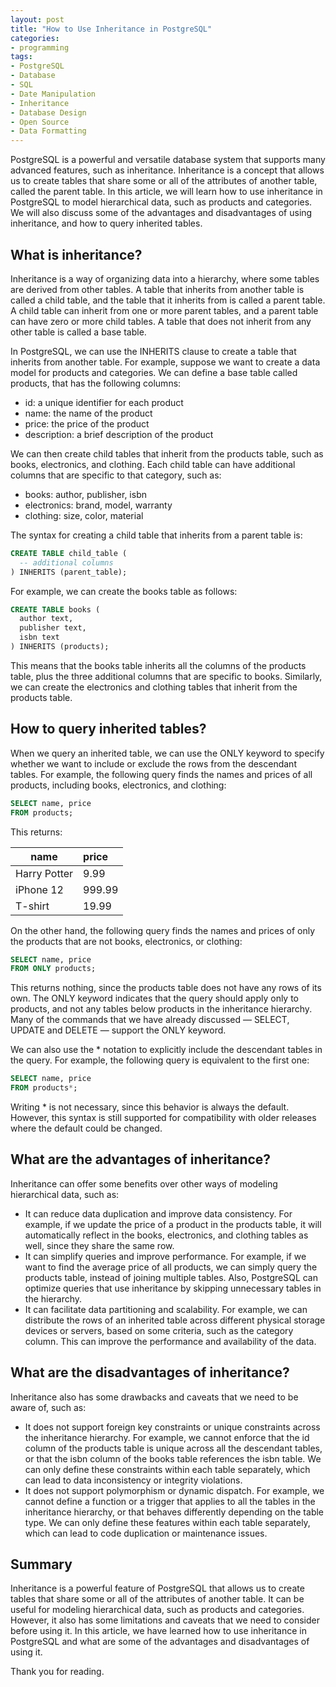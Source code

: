 ```yaml
---
layout: post
title: "How to Use Inheritance in PostgreSQL"
categories:
- programming
tags:
- PostgreSQL
- Database
- SQL
- Date Manipulation
- Inheritance
- Database Design
- Open Source
- Data Formatting
---
```


PostgreSQL is a powerful and versatile database system that supports many advanced features, such as inheritance. Inheritance is a concept that allows us to create tables that share some or all of the attributes of another table, called the parent table. In this article, we will learn how to use inheritance in PostgreSQL to model hierarchical data, such as products and categories. We will also discuss some of the advantages and disadvantages of using inheritance, and how to query inherited tables.

## What is inheritance?

Inheritance is a way of organizing data into a hierarchy, where some tables are derived from other tables. A table that inherits from another table is called a child table, and the table that it inherits from is called a parent table. A child table can inherit from one or more parent tables, and a parent table can have zero or more child tables. A table that does not inherit from any other table is called a base table.

In PostgreSQL, we can use the INHERITS clause to create a table that inherits from another table. For example, suppose we want to create a data model for products and categories. We can define a base table called products, that has the following columns:

- id: a unique identifier for each product
- name: the name of the product
- price: the price of the product
- description: a brief description of the product

We can then create child tables that inherit from the products table, such as books, electronics, and clothing. Each child table can have additional columns that are specific to that category, such as:

- books: author, publisher, isbn
- electronics: brand, model, warranty
- clothing: size, color, material

The syntax for creating a child table that inherits from a parent table is:

```sql
CREATE TABLE child_table (
  -- additional columns
) INHERITS (parent_table);
```

For example, we can create the books table as follows:

```sql
CREATE TABLE books (
  author text,
  publisher text,
  isbn text
) INHERITS (products);
```

This means that the books table inherits all the columns of the products table, plus the three additional columns that are specific to books. Similarly, we can create the electronics and clothing tables that inherit from the products table.

## How to query inherited tables?

When we query an inherited table, we can use the ONLY keyword to specify whether we want to include or exclude the rows from the descendant tables. For example, the following query finds the names and prices of all products, including books, electronics, and clothing:

```sql
SELECT name, price
FROM products;
```

This returns:


| name | price |
|-------|:-------|
| Harry Potter | 9.99 |
| iPhone 12 | 999.99 |
| T-shirt | 19.99 |


On the other hand, the following query finds the names and prices of only the products that are not books, electronics, or clothing:

```sql
SELECT name, price
FROM ONLY products;
```

This returns nothing, since the products table does not have any rows of its own. The ONLY keyword indicates that the query should apply only to products, and not any tables below products in the inheritance hierarchy. Many of the commands that we have already discussed — SELECT, UPDATE and DELETE — support the ONLY keyword.

We can also use the * notation to explicitly include the descendant tables in the query. For example, the following query is equivalent to the first one:

```sql
SELECT name, price
FROM products*;
```

Writing * is not necessary, since this behavior is always the default. However, this syntax is still supported for compatibility with older releases where the default could be changed.

## What are the advantages of inheritance?

Inheritance can offer some benefits over other ways of modeling hierarchical data, such as:

- It can reduce data duplication and improve data consistency. For example, if we update the price of a product in the products table, it will automatically reflect in the books, electronics, and clothing tables as well, since they share the same row.
- It can simplify queries and improve performance. For example, if we want to find the average price of all products, we can simply query the products table, instead of joining multiple tables. Also, PostgreSQL can optimize queries that use inheritance by skipping unnecessary tables in the hierarchy.
- It can facilitate data partitioning and scalability. For example, we can distribute the rows of an inherited table across different physical storage devices or servers, based on some criteria, such as the category column. This can improve the performance and availability of the data.

## What are the disadvantages of inheritance?

Inheritance also has some drawbacks and caveats that we need to be aware of, such as:

- It does not support foreign key constraints or unique constraints across the inheritance hierarchy. For example, we cannot enforce that the id column of the products table is unique across all the descendant tables, or that the isbn column of the books table references the isbn table. We can only define these constraints within each table separately, which can lead to data inconsistency or integrity violations.
- It does not support polymorphism or dynamic dispatch. For example, we cannot define a function or a trigger that applies to all the tables in the inheritance hierarchy, or that behaves differently depending on the table type. We can only define these features within each table separately, which can lead to code duplication or maintenance issues.

## Summary

Inheritance is a powerful feature of PostgreSQL that allows us to create tables that share some or all of the attributes of another table. It can be useful for modeling hierarchical data, such as products and categories. However, it also has some limitations and caveats that we need to consider before using it. In this article, we have learned how to use inheritance in PostgreSQL and what are some of the advantages and disadvantages of using it.

Thank you for reading.

